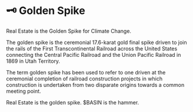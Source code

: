 # 🗝 Golden Spike

Real Estate is the Golden Spike for Climate Change.

The golden spike is the ceremonial 17.6-karat gold final spike driven to join the rails of the First Transcontinental Railroad across the United States connecting the Central Pacific Railroad and the Union Pacific Railroad in 1869 in Utah Territory. &#x20;

The term golden spike has been used to refer to one driven at the ceremonial completion of railroad construction projects in which construction is undertaken from two disparate origins towards a common meeting point.

Real Estate is the golden spike.  $BASIN is the hammer.
